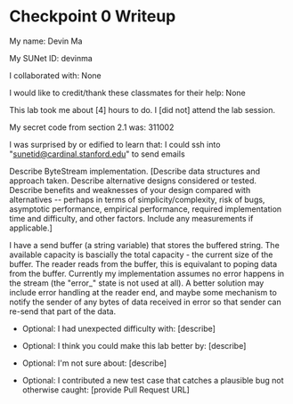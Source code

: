 Checkpoint 0 Writeup
====================

My name: Devin Ma

My SUNet ID: devinma

I collaborated with: None

I would like to credit/thank these classmates for their help: None

This lab took me about [4] hours to do. I [did not] attend the lab session.

My secret code from section 2.1 was: 311002

I was surprised by or edified to learn that: I could ssh into "sunetid@cardinal.stanford.edu" to send emails

Describe ByteStream implementation. [Describe data structures and
approach taken. Describe alternative designs considered or tested.
Describe benefits and weaknesses of your design compared with
alternatives -- perhaps in terms of simplicity/complexity, risk of
bugs, asymptotic performance, empirical performance, required
implementation time and difficulty, and other factors. Include any
measurements if applicable.]

I have a send buffer (a string variable) that stores the buffered string. The available capacity is bascially the total capacity - the current size of the buffer. The reader reads from the buffer, this is equivalant to poping data from the buffer. Currently my implementation assumes no error happens in the stream (the "error_" state is not used at all). A better solution may include error handling at the reader end, and maybe some mechanism to notify the sender of any bytes of data received in error so that sender can re-send that part of the data.

- Optional: I had unexpected difficulty with: [describe]

- Optional: I think you could make this lab better by: [describe]

- Optional: I'm not sure about: [describe]

- Optional: I contributed a new test case that catches a plausible bug
  not otherwise caught: [provide Pull Request URL]
